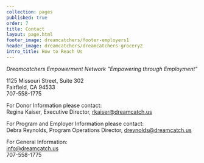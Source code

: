 ```yaml
---
collection: pages
published: true
order: 7
title: Contact
layout: page.html
footer_image: dreamcatchers/footer-employers1
header_image: dreamcatchers/dreamcatchers-grocery2
intro_title: How to Reach Us
---
```

_Dreamcatchers Empowerment Network
"Empowering through Employment"_
 
1125 Missouri Street, Suite 302<br>
Fairfield, CA 94533<br>
707-558-1775 <br>

For Donor Information please contact:<br>
Regina Kaiser, Executive Director, [rkaiser@dreamcatch.us](mailto:rkaiser@dreamcatch.us)

For Program and Employer Information please contact:<br>
Debra Reynolds, Program Operations Director, [dreynolds@dreamcatch.us](mailto:dreynolds@dreamcatch.us)

For General Information:<br>
info@dreamcatch.us<br>
707-558-1775
